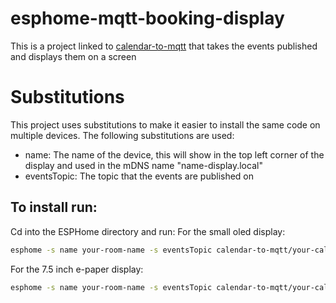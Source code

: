 # esphome-mqtt-booking-display
This is a project linked to [calendar-to-mqtt](https://github.com/Teknikens-Hus/calendar-to-mqtt) that takes the events published and displays them on a screen

# Substitutions
This project uses substitutions to make it easier to install the same code on multiple devices. The following substitutions are used:
- name: The name of the device, this will show in the top left corner of the display and used in the mDNS name "name-display.local"
- eventsTopic: The topic that the events are published on

## To install run:
Cd into the ESPHome directory and run:
For the small oled display:
```bash
esphome -s name your-room-name -s eventsTopic calendar-to-mqtt/your-calendar-name/today/upcoming/events run small-oled-display.yaml
```
For the 7.5 inch e-paper display:
```bash
esphome -s name your-room-name -s eventsTopic calendar-to-mqtt/your-calendar-name/today/upcoming/events run e-paper-display.yaml
```